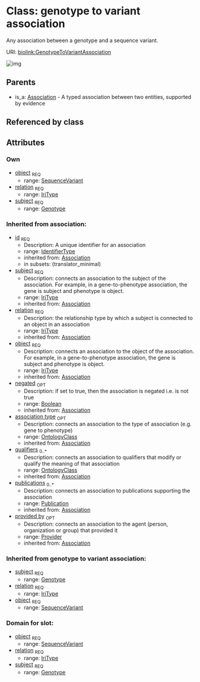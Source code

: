 # Class: genotype to variant association


Any association between a genotype and a sequence variant.

URI: [biolink:GenotypeToVariantAssociation](https://w3id.org/biolink/vocab/GenotypeToVariantAssociation)

![img](http://yuml.me/diagram/nofunky;dir:TB/class/\[Provider]<provided%20by(i)%200..1-%20\[GenotypeToVariantAssociation|relation:iri_type;id(i):identifier_type;negated(i):boolean%20%3F],%20\[Publication]<publications(i)%200..*-%20\[GenotypeToVariantAssociation],%20\[OntologyClass]<qualifiers(i)%200..*-%20\[GenotypeToVariantAssociation],%20\[OntologyClass]<association%20type(i)%200..1-%20\[GenotypeToVariantAssociation],%20\[SequenceVariant]<object%201..1-%20\[GenotypeToVariantAssociation],%20\[Genotype]<subject%201..1-%20\[GenotypeToVariantAssociation],%20\[Association]^-\[GenotypeToVariantAssociation])
## Parents

 *  is_a: [Association](Association.md) - A typed association between two entities, supported by evidence
## Referenced by class

## Attributes

### Own

 * [object](genotype_to_variant_association_object.md)  <sub>REQ</sub>
    * range: [SequenceVariant](SequenceVariant.md)
 * [relation](genotype_to_variant_association_relation.md)  <sub>REQ</sub>
    * range: [IriType](IriType.md)
 * [subject](genotype_to_variant_association_subject.md)  <sub>REQ</sub>
    * range: [Genotype](Genotype.md)
### Inherited from association:

 * [id](association_id.md)  <sub>REQ</sub>
    * Description: A unique identifier for an association
    * range: [IdentifierType](IdentifierType.md)
    * inherited from: [Association](Association.md)
    * in subsets: (translator_minimal)
 * [subject](subject.md)  <sub>REQ</sub>
    * Description: connects an association to the subject of the association. For example, in a gene-to-phenotype association, the gene is subject and phenotype is object.
    * range: [IriType](IriType.md)
    * inherited from: [Association](Association.md)
 * [relation](relation.md)  <sub>REQ</sub>
    * Description: the relationship type by which a subject is connected to an object in an association
    * range: [IriType](IriType.md)
    * inherited from: [Association](Association.md)
 * [object](object.md)  <sub>REQ</sub>
    * Description: connects an association to the object of the association. For example, in a gene-to-phenotype association, the gene is subject and phenotype is object.
    * range: [IriType](IriType.md)
    * inherited from: [Association](Association.md)
 * [negated](negated.md)  <sub>OPT</sub>
    * Description: if set to true, then the association is negated i.e. is not true
    * range: [Boolean](Boolean.md)
    * inherited from: [Association](Association.md)
 * [association type](association_type.md)  <sub>OPT</sub>
    * Description: connects an association to the type of association (e.g. gene to phenotype)
    * range: [OntologyClass](OntologyClass.md)
    * inherited from: [Association](Association.md)
 * [qualifiers](qualifiers.md)  <sub>0..*</sub>
    * Description: connects an association to qualifiers that modify or qualify the meaning of that association
    * range: [OntologyClass](OntologyClass.md)
    * inherited from: [Association](Association.md)
 * [publications](publications.md)  <sub>0..*</sub>
    * Description: connects an association to publications supporting the association
    * range: [Publication](Publication.md)
    * inherited from: [Association](Association.md)
 * [provided by](provided_by.md)  <sub>OPT</sub>
    * Description: connects an association to the agent (person, organization or group) that provided it
    * range: [Provider](Provider.md)
    * inherited from: [Association](Association.md)
### Inherited from genotype to variant association:

 * [subject](genotype_to_variant_association_subject.md)  <sub>REQ</sub>
    * range: [Genotype](Genotype.md)
 * [relation](genotype_to_variant_association_relation.md)  <sub>REQ</sub>
    * range: [IriType](IriType.md)
 * [object](genotype_to_variant_association_object.md)  <sub>REQ</sub>
    * range: [SequenceVariant](SequenceVariant.md)
### Domain for slot:

 * [object](genotype_to_variant_association_object.md)  <sub>REQ</sub>
    * range: [SequenceVariant](SequenceVariant.md)
 * [relation](genotype_to_variant_association_relation.md)  <sub>REQ</sub>
    * range: [IriType](IriType.md)
 * [subject](genotype_to_variant_association_subject.md)  <sub>REQ</sub>
    * range: [Genotype](Genotype.md)
